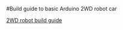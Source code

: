 #Build guide to basic Arduino 2WD robot car

[2WD robot build guide](ARDUINO_2WD_SMART_ROBOT_CAR.pdf)